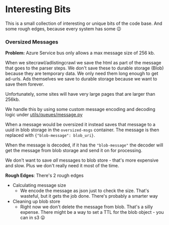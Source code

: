 # Interesting Bits

This is a small collection of interesting or unique bits of the code base. And some rough edges, because every system has some 😉


### Oversized Messages

**Problem:** Azure Service bus only allows a max message size of 256 kb. 

When we sitecrawl/adlistingcrawl we save the html as part of the message that goes to the parser steps. We don't save these to durable storage (Blob) because they are temporary data. We only need them long enough to get ad-urls. Ads themselves we save to durable storage because we want to save them forever.

Unfortunately, some sites will have very large pages that are larger than 256kb.

We handle this by using some custom message encoding and decoding logic under [utils/queues/message.py](../__app__/utils/queues/message.py)

When a message would be oversized it instead saves that message to a uuid in blob storage in the `oversized-msgs` container. The message is then replaced with `{"blob-message": blob_uri}`. 

When the message is decoded, if it has the `"blob-message"` the decoder will get the message from blob storage and send it on for processing. 

We don't want to save *all* messages to blob store - that's more expensive and slow. Plus we don't really need it most of the time. 

**Rough Edges**: There's 2 rough edges

* Calculating message size
  - We encode the message as json just to check the size. That's wasteful, but it gets the job done. There's probably a smarter way
* Cleaning up blob store
  - Right now we don't delete the message from blob. That's a silly expense. There might be a way to set a TTL for the blob object - you can in s3 😛
